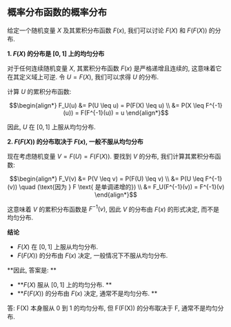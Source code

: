 ## 概率分布函数的概率分布

给定一个随机变量 $X$ 及其累积分布函数 $F(x)$, 我们可以讨论 $F(X)$ 和 $F(F(X))$ 的分布. 

**1. $F(X)$ 的分布是 $[0,1]$ 上的均匀分布**

对于任何连续随机变量 $X$, 其累积分布函数 $F(x)$ 是严格递增且连续的, 这意味着它在其定义域上可逆. 令 $U = F(X)$, 我们可以求得 $U$ 的分布. 

计算 $U$ 的累积分布函数: 

$$\begin{align*}
F_U(u) &= P(U \leq u) = P(F(X) \leq u) \\
&= P(X \leq F^{-1}(u)) = F(F^{-1}(u)) = u
\end{align*}$$

因此, $U$ 在 $[0,1]$ 上服从均匀分布. 

**2. $F(F(X))$ 的分布取决于 $F(x)$, 一般不服从均匀分布**

现在考虑随机变量 $V = F(U) = F(F(X))$. 要找到 $V$ 的分布, 我们计算其累积分布函数: 

$$\begin{align*}
F_V(v) &= P(V \leq v) = P(F(U) \leq v) \\
&= P(U \leq F^{-1}(v)) \quad (\text{因为 } F \text{ 是单调递增的}) \\
&= F_U(F^{-1}(v)) = F^{-1}(v)
\end{align*}$$

这意味着 $V$ 的累积分布函数是 $F^{-1}(v)$, 因此 $V$ 的分布由 $F(x)$ 的形式决定, 而不是均匀分布. 

**结论**

- $F(X)$ 在 $[0,1]$ 上服从均匀分布. 
- $F(F(X))$ 的分布由 $F(x)$ 决定, 一般情况下不服从均匀分布. 

**因此, 答案是: **

- **$F(X)$ 服从 $[0,1]$ 上的均匀分布. **
- **$F(F(X))$ 的分布由 $F(x)$ 决定, 通常不是均匀分布. **

答: F(X) 本身服从 0 到 1 的均匀分布, 但 F(F(X)) 的分布取决于 F, 通常不是均匀分布. 